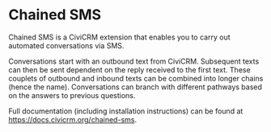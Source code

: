 # Chained SMS

Chained SMS is a CiviCRM extension that enables you to carry out automated conversations via SMS.

Conversations start with an outbound text from CiviCRM. Subsequent texts can then be sent dependent on the reply received to the first text. These couplets of outbound and inbound texts can be combined into longer chains (hence the name). Conversations can branch with different pathways based on the answers to previous questions.

Full documentation (including installation instructions) can be found at https://docs.civicrm.org/chained-sms.
